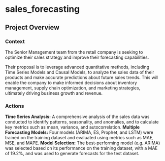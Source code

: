 # sales_forecasting

## Project Overview

### Context
The Senior Management team from the retail company is seeking to optimize their sales strategy and improve their forecasting capabilities.

Their proposal is to leverage advanced quantitative methods, including Time Series Models and Causal Models, to analyze the sales data of their products and make accurate predictions about future sales trends. This will enable the company to make informed decisions about inventory management, supply chain optimization, and marketing strategies, ultimately driving business growth and revenue.

### Actions
**Time Series Analysis:** A comprehensive analysis of the sales data was conducted to identify patterns, seasonality, and anomalies, and to calculate key metrics such as mean, variance, and autocorrelation.
**Multiple Forecasting Models:** Four models (ARIMA, ES, Prophet, and LSTM) were trained on the training dataset and evaluated using metrics such as MAE, MSE, and MAPE.
**Model Selection:** The best-performing model (e.g. ARIMA) was selected based on its performance on the training dataset, with a MAE of 19.2%, and was used to generate forecasts for the test dataset.



